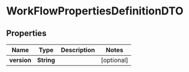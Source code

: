 

# WorkFlowPropertiesDefinitionDTO


## Properties

Name | Type | Description | Notes
------------ | ------------- | ------------- | -------------
**version** | **String** |  |  [optional]



